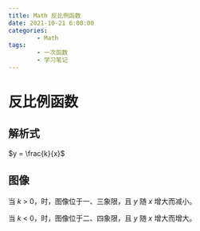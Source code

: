 ```yaml
---
title: Math 反比例函数
date: 2021-10-21 6:00:00
categories:
        - Math
tags:
        - 一次函数
        - 学习笔记
---
```


# 反比例函数

## 解析式

$y = \frac{k}{x}$

## 图像

当 $k$ > 0，时，图像位于一、三象限，且 $y$ 随 $x$ 增大而减小。

当 $k$ < 0，时，图像位于二、四象限，且 $y$ 随 $x$ 增大而增大。
